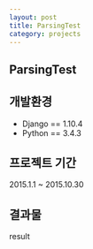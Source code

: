 ```yaml
---
layout: post
title: ParsingTest
category: projects
---
```


ParsingTest
---

## 개발환경
+ Django == 1.10.4
+ Python == 3.4.3

## 프로젝트 기간
2015.1.1 ~ 2015.10.30

## 결과물
result



